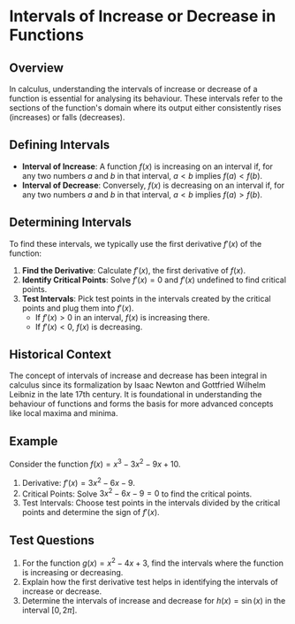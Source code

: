 # Intervals of Increase or Decrease in Functions

## Overview
In calculus, understanding the intervals of increase or decrease of a function is essential for analysing its behaviour. These intervals refer to the sections of the function's domain where its output either consistently rises (increases) or falls (decreases).

## Defining Intervals
- **Interval of Increase**: A function $f(x)$ is increasing on an interval if, for any two numbers $a$ and $b$ in that interval, $a < b$ implies $f(a) < f(b)$.
- **Interval of Decrease**: Conversely, $f(x)$ is decreasing on an interval if, for any two numbers $a$ and $b$ in that interval, $a < b$ implies $f(a) > f(b)$.

## Determining Intervals
To find these intervals, we typically use the first derivative $f'(x)$ of the function:
1. **Find the Derivative**: Calculate $f'(x)$, the first derivative of $f(x)$.
2. **Identify Critical Points**: Solve $f'(x) = 0$ and $f'(x)$ undefined to find critical points.
3. **Test Intervals**: Pick test points in the intervals created by the critical points and plug them into $f'(x)$. 
   - If $f'(x) > 0$ in an interval, $f(x)$ is increasing there.
   - If $f'(x) < 0$, $f(x)$ is decreasing.

## Historical Context
The concept of intervals of increase and decrease has been integral in calculus since its formalization by Isaac Newton and Gottfried Wilhelm Leibniz in the late 17th century. It is foundational in understanding the behaviour of functions and forms the basis for more advanced concepts like local maxima and minima.

## Example
Consider the function $f(x) = x^3 - 3x^2 - 9x + 10$.
1. Derivative: $f'(x) = 3x^2 - 6x - 9$.
2. Critical Points: Solve $3x^2 - 6x - 9 = 0$ to find the critical points.
3. Test Intervals: Choose test points in the intervals divided by the critical points and determine the sign of $f'(x)$.

## Test Questions
1. For the function $g(x) = x^2 - 4x + 3$, find the intervals where the function is increasing or decreasing.
2. Explain how the first derivative test helps in identifying the intervals of increase or decrease.
3. Determine the intervals of increase and decrease for $h(x) = \sin(x)$ in the interval $[0, 2\pi]$.